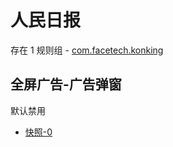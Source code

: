 # 人民日报

存在 1 规则组 - [com.facetech.konking](/src/apps/com.facetech.konking.ts)

## 全屏广告-广告弹窗

默认禁用

- [快照-0](https://i.gkd.li/i/12841081)
